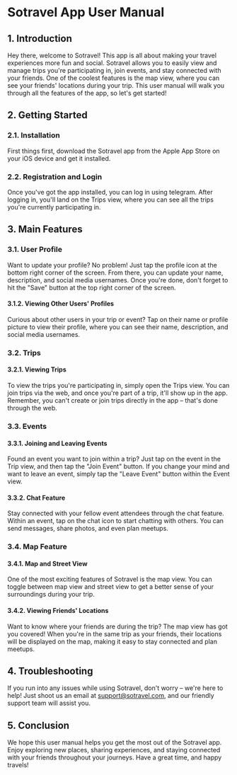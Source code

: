 # Sotravel App User Manual

## 1. Introduction

Hey there, welcome to Sotravel! This app is all about making your travel experiences more fun and social. Sotravel allows you to easily view and manage trips you're participating in, join events, and stay connected with your friends. One of the coolest features is the map view, where you can see your friends' locations during your trip. This user manual will walk you through all the features of the app, so let's get started!

## 2. Getting Started

### 2.1. Installation

First things first, download the Sotravel app from the Apple App Store on your iOS device and get it installed.

### 2.2. Registration and Login

Once you've got the app installed, you can log in using telegram. After logging in, you'll land on the Trips view, where you can see all the trips you're currently participating in.

## 3. Main Features

### 3.1. User Profile

Want to update your profile? No problem! Just tap the profile icon at the bottom right corner of the screen. From there, you can update your name, description, and social media usernames. Once you're done, don't forget to hit the "Save" button at the top right corner of the screen.

#### 3.1.2. Viewing Other Users' Profiles

Curious about other users in your trip or event? Tap on their name or profile picture to view their profile, where you can see their name, description, and social media usernames.

### 3.2. Trips

#### 3.2.1. Viewing Trips

To view the trips you're participating in, simply open the Trips view. You can join trips via the web, and once you're part of a trip, it'll show up in the app. Remember, you can't create or join trips directly in the app – that's done through the web.

### 3.3. Events

#### 3.3.1. Joining and Leaving Events

Found an event you want to join within a trip? Just tap on the event in the Trip view, and then tap the "Join Event" button. If you change your mind and want to leave an event, simply tap the "Leave Event" button within the Event view.

#### 3.3.2. Chat Feature

Stay connected with your fellow event attendees through the chat feature. Within an event, tap on the chat icon to start chatting with others. You can send messages, share photos, and even plan meetups.

### 3.4. Map Feature

#### 3.4.1. Map and Street View

One of the most exciting features of Sotravel is the map view. You can toggle between map view and street view to get a better sense of your surroundings during your trip.

#### 3.4.2. Viewing Friends' Locations

Want to know where your friends are during the trip? The map view has got you covered! When you're in the same trip as your friends, their locations will be displayed on the map, making it easy to stay connected and plan meetups.

## 4. Troubleshooting

If you run into any issues while using Sotravel, don't worry – we're here to help! Just shoot us an email at [support@sotravel.com](mailto:support@sotravel.com), and our friendly support team will assist you.

## 5. Conclusion

We hope this user manual helps you get the most out of the Sotravel app. Enjoy exploring new places, sharing experiences, and staying connected with your friends throughout your journeys. Have a great time, and happy travels!
